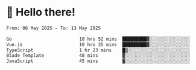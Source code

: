 # 👋 Hello there!

<!--START_SECTION:waka-->

```txt
From: 06 May 2025 - To: 13 May 2025

Go                         10 hrs 52 mins  █████████▓░░░░░░░░░░░░░░░   39.26 %
Vue.js                     10 hrs 35 mins  █████████▓░░░░░░░░░░░░░░░   38.22 %
TypeScript                 1 hr 23 mins    █▒░░░░░░░░░░░░░░░░░░░░░░░   05.04 %
Blade Template             48 mins         ▓░░░░░░░░░░░░░░░░░░░░░░░░   02.90 %
JavaScript                 45 mins         ▓░░░░░░░░░░░░░░░░░░░░░░░░   02.75 %
```

<!--END_SECTION:waka-->
